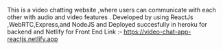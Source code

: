 This is a video chatting website ,where users can communicate with each other with audio and video features .
Developed by using ReactJs ,WebRTC,Express,and NodeJS and Deployed succesfully in heroku for backend and Netlify for Front End
Link :- https://video-chat-app-reactjs.netlify.app

